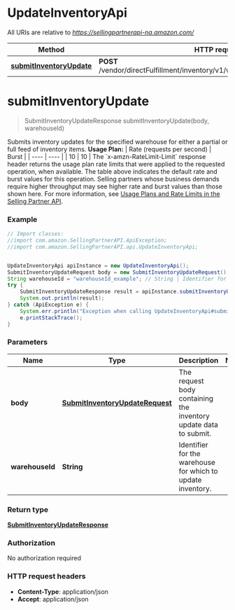 # UpdateInventoryApi

All URIs are relative to *https://sellingpartnerapi-na.amazon.com/*

Method | HTTP request | Description
------------- | ------------- | -------------
[**submitInventoryUpdate**](UpdateInventoryApi.md#submitInventoryUpdate) | **POST** /vendor/directFulfillment/inventory/v1/warehouses/{warehouseId}/items | 

<a name="submitInventoryUpdate"></a>
# **submitInventoryUpdate**
> SubmitInventoryUpdateResponse submitInventoryUpdate(body, warehouseId)



Submits inventory updates for the specified warehouse for either a partial or full feed of inventory items.  **Usage Plan:**  | Rate (requests per second) | Burst | | ---- | ---- | | 10 | 10 |  The &#x60;x-amzn-RateLimit-Limit&#x60; response header returns the usage plan rate limits that were applied to the requested operation, when available. The table above indicates the default rate and burst values for this operation. Selling partners whose business demands require higher throughput may see higher rate and burst values than those shown here. For more information, see [Usage Plans and Rate Limits in the Selling Partner API](https://developer-docs.amazon.com/sp-api/docs/usage-plans-and-rate-limits-in-the-sp-api).

### Example
```java
// Import classes:
//import com.amazon.SellingPartnerAPI.ApiException;
//import com.amazon.SellingPartnerAPI.api.UpdateInventoryApi;


UpdateInventoryApi apiInstance = new UpdateInventoryApi();
SubmitInventoryUpdateRequest body = new SubmitInventoryUpdateRequest(); // SubmitInventoryUpdateRequest | The request body containing the inventory update data to submit.
String warehouseId = "warehouseId_example"; // String | Identifier for the warehouse for which to update inventory.
try {
    SubmitInventoryUpdateResponse result = apiInstance.submitInventoryUpdate(body, warehouseId);
    System.out.println(result);
} catch (ApiException e) {
    System.err.println("Exception when calling UpdateInventoryApi#submitInventoryUpdate");
    e.printStackTrace();
}
```

### Parameters

Name | Type | Description  | Notes
------------- | ------------- | ------------- | -------------
 **body** | [**SubmitInventoryUpdateRequest**](SubmitInventoryUpdateRequest.md)| The request body containing the inventory update data to submit. |
 **warehouseId** | **String**| Identifier for the warehouse for which to update inventory. |

### Return type

[**SubmitInventoryUpdateResponse**](SubmitInventoryUpdateResponse.md)

### Authorization

No authorization required

### HTTP request headers

 - **Content-Type**: application/json
 - **Accept**: application/json

